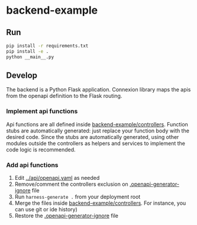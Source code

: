 # backend-example

## Run
```bash
pip install -r requirements.txt
pip install -e .
python __main__.py
```

## Develop
The backend is a Python Flask application.
Connexion library maps the apis from the openapi definition to the Flask routing.

### Implement api functions
Api functions are all defined inside [backend-example/controllers](backend-example/controllers).
Function stubs are automatically generated: just replace your function body with the desired code.
Since the stubs are automatically generated, using other modules outside the controllers as helpers and services to 
implement the code logic is recommended.

### Add api functions

1. Edit [../api/openapi.yaml](api/openapi.yaml) as needed
1. Remove/comment the controllers exclusion on [.openapi-generator-ignore](.openapi-generator-ignore) file
1. Run `harness-generate .` from your deployment root
1. Merge the files inside [backend-example/controllers](backend-example/controllers). For instance, you can 
   use git or ide history)
1. Restore the [.openapi-generator-ignore](.openapi-generator-ignore) file